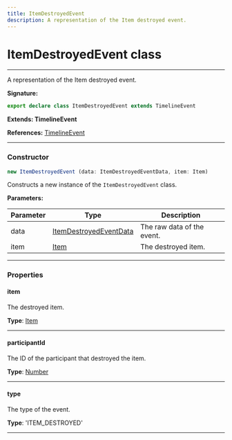 ```yaml
---
title: ItemDestroyedEvent
description: A representation of the Item destroyed event.
---
```


# ItemDestroyedEvent class

---

A representation of the Item destroyed event.

**Signature:**

```ts
export declare class ItemDestroyedEvent extends TimelineEvent 
```

**Extends: TimelineEvent**

**References:** [TimelineEvent](/api/timelineevent)

---

### Constructor

```ts
new ItemDestroyedEvent (data: ItemDestroyedEventData, item: Item)
```

Constructs a new instance of the `ItemDestroyedEvent` class.

**Parameters:**

| Parameter | Type | Description |
| --------- | ---- | ----------- |
| data | [ItemDestroyedEventData](/api/itemdestroyedeventdata) | The raw data of the event. |
| item | [Item](/api/item) | The destroyed item. |
---

### Properties

#### item

The destroyed item.



**Type**: [Item](/api/item)

---

#### participantId

The ID of the participant that destroyed the item.



**Type**: [Number](https://developer.mozilla.org/en-US/docs/Web/JavaScript/Reference/Global_Objects/Number)

---

#### type

The type of the event.



**Type**: 'ITEM_DESTROYED'

---

